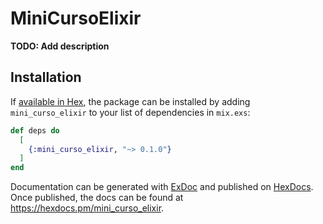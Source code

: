 # MiniCursoElixir

**TODO: Add description**

## Installation

If [available in Hex](https://hex.pm/docs/publish), the package can be installed
by adding `mini_curso_elixir` to your list of dependencies in `mix.exs`:

```elixir
def deps do
  [
    {:mini_curso_elixir, "~> 0.1.0"}
  ]
end
```

Documentation can be generated with [ExDoc](https://github.com/elixir-lang/ex_doc)
and published on [HexDocs](https://hexdocs.pm). Once published, the docs can
be found at <https://hexdocs.pm/mini_curso_elixir>.

